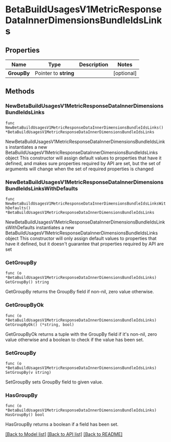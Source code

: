 # BetaBuildUsagesV1MetricResponseDataInnerDimensionsBundleIdsLinks

## Properties

Name | Type | Description | Notes
------------ | ------------- | ------------- | -------------
**GroupBy** | Pointer to **string** |  | [optional] 

## Methods

### NewBetaBuildUsagesV1MetricResponseDataInnerDimensionsBundleIdsLinks

`func NewBetaBuildUsagesV1MetricResponseDataInnerDimensionsBundleIdsLinks() *BetaBuildUsagesV1MetricResponseDataInnerDimensionsBundleIdsLinks`

NewBetaBuildUsagesV1MetricResponseDataInnerDimensionsBundleIdsLinks instantiates a new BetaBuildUsagesV1MetricResponseDataInnerDimensionsBundleIdsLinks object
This constructor will assign default values to properties that have it defined,
and makes sure properties required by API are set, but the set of arguments
will change when the set of required properties is changed

### NewBetaBuildUsagesV1MetricResponseDataInnerDimensionsBundleIdsLinksWithDefaults

`func NewBetaBuildUsagesV1MetricResponseDataInnerDimensionsBundleIdsLinksWithDefaults() *BetaBuildUsagesV1MetricResponseDataInnerDimensionsBundleIdsLinks`

NewBetaBuildUsagesV1MetricResponseDataInnerDimensionsBundleIdsLinksWithDefaults instantiates a new BetaBuildUsagesV1MetricResponseDataInnerDimensionsBundleIdsLinks object
This constructor will only assign default values to properties that have it defined,
but it doesn't guarantee that properties required by API are set

### GetGroupBy

`func (o *BetaBuildUsagesV1MetricResponseDataInnerDimensionsBundleIdsLinks) GetGroupBy() string`

GetGroupBy returns the GroupBy field if non-nil, zero value otherwise.

### GetGroupByOk

`func (o *BetaBuildUsagesV1MetricResponseDataInnerDimensionsBundleIdsLinks) GetGroupByOk() (*string, bool)`

GetGroupByOk returns a tuple with the GroupBy field if it's non-nil, zero value otherwise
and a boolean to check if the value has been set.

### SetGroupBy

`func (o *BetaBuildUsagesV1MetricResponseDataInnerDimensionsBundleIdsLinks) SetGroupBy(v string)`

SetGroupBy sets GroupBy field to given value.

### HasGroupBy

`func (o *BetaBuildUsagesV1MetricResponseDataInnerDimensionsBundleIdsLinks) HasGroupBy() bool`

HasGroupBy returns a boolean if a field has been set.


[[Back to Model list]](../README.md#documentation-for-models) [[Back to API list]](../README.md#documentation-for-api-endpoints) [[Back to README]](../README.md)


